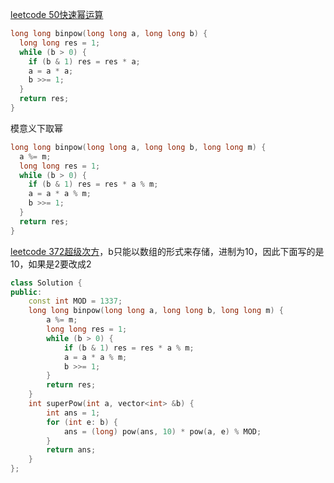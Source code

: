 [leetcode 50快速幂运算](https://leetcode.cn/problems/powx-n/)

```c++
long long binpow(long long a, long long b) {
  long long res = 1;
  while (b > 0) {
    if (b & 1) res = res * a;
    a = a * a;
    b >>= 1;
  }
  return res;
}
```

模意义下取幂

```c++
long long binpow(long long a, long long b, long long m) {
  a %= m;
  long long res = 1;
  while (b > 0) {
    if (b & 1) res = res * a % m;
    a = a * a % m;
    b >>= 1;
  }
  return res;
}
```

[leetcode 372超级次方](https://leetcode.cn/problems/super-pow/description/)，b只能以数组的形式来存储，进制为10，因此下面写的是10，如果是2要改成2

```c++
class Solution {
public:
    const int MOD = 1337;
    long long binpow(long long a, long long b, long long m) {
        a %= m;
        long long res = 1;
        while (b > 0) {
            if (b & 1) res = res * a % m;
            a = a * a % m;
            b >>= 1;
        }
        return res;
    }
    int superPow(int a, vector<int> &b) {
        int ans = 1;
        for (int e: b) {
            ans = (long) pow(ans, 10) * pow(a, e) % MOD;
        }
        return ans;
    }
};
```

